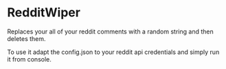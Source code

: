 # RedditWiper
Replaces your all of your reddit comments with a random string and then deletes them.

To use it adapt the config.json to your reddit api credentials and simply run it from console.
